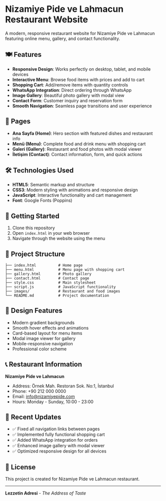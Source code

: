 # Nizamiye Pide ve Lahmacun Restaurant Website

A modern, responsive restaurant website for Nizamiye Pide ve Lahmacun featuring online menu, gallery, and contact functionality.

## 🍽️ Features

- **Responsive Design**: Works perfectly on desktop, tablet, and mobile devices
- **Interactive Menu**: Browse food items with prices and add to cart
- **Shopping Cart**: Add/remove items with quantity controls
- **WhatsApp Integration**: Direct ordering through WhatsApp
- **Image Gallery**: Beautiful photo gallery with modal view
- **Contact Form**: Customer inquiry and reservation form
- **Smooth Navigation**: Seamless page transitions and user experience

## 📱 Pages

- **Ana Sayfa (Home)**: Hero section with featured dishes and restaurant info
- **Menü (Menu)**: Complete food and drink menu with shopping cart
- **Galeri (Gallery)**: Restaurant and food photos with modal viewer
- **İletişim (Contact)**: Contact information, form, and quick actions

## 🛠️ Technologies Used

- **HTML5**: Semantic markup and structure
- **CSS3**: Modern styling with animations and responsive design
- **JavaScript**: Interactive functionality and cart management
- **Font**: Google Fonts (Poppins)

## 🚀 Getting Started

1. Clone this repository
2. Open `index.html` in your web browser
3. Navigate through the website using the menu

## 📁 Project Structure

```
├── index.html          # Home page
├── menu.html           # Menu page with shopping cart
├── gallery.html        # Photo gallery
├── contact.html        # Contact page
├── style.css           # Main stylesheet
├── script.js           # JavaScript functionality
├── images/             # Restaurant and food images
└── README.md           # Project documentation
```

## 🎨 Design Features

- Modern gradient backgrounds
- Smooth hover effects and animations
- Card-based layout for menu items
- Modal image viewer for gallery
- Mobile-responsive navigation
- Professional color scheme

## 📞 Restaurant Information

**Nizamiye Pide ve Lahmacun**
- Address: Örnek Mah. Restoran Sok. No:1, İstanbul
- Phone: +90 212 000 0000
- Email: info@nizamiyepide.com
- Hours: Monday - Sunday, 10:00 - 23:00

## 🔧 Recent Updates

- ✅ Fixed all navigation links between pages
- ✅ Implemented fully functional shopping cart
- ✅ Added WhatsApp integration for orders
- ✅ Enhanced image gallery with modal viewer
- ✅ Optimized responsive design for all devices

## 📝 License

This project is created for Nizamiye Pide ve Lahmacun restaurant.

---

**Lezzetin Adresi** - *The Address of Taste*
